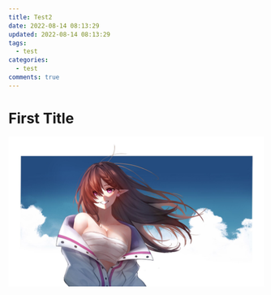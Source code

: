 ```yaml
---
title: Test2
date: 2022-08-14 08:13:29
updated: 2022-08-14 08:13:29
tags:
  - test
categories:
  - test
comments: true
---
```

# First Title
![本地图片测试](source/images/logo.jpg)